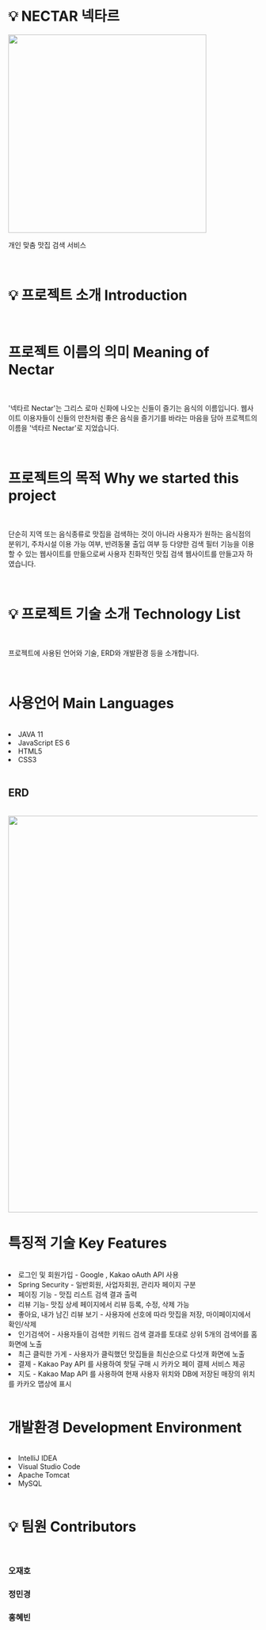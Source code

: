 # 💡 NECTAR 넥타르

<img src="https://user-images.githubusercontent.com/121703704/231820636-ee5eb48a-4b49-4843-ba23-fc1d0aea92a2.png" width=400px>

<br>

개인 맞춤 맛집 검색 서비스

<br>

# 💡 프로젝트 소개 Introduction

<br>

# 프로젝트 이름의 의미 Meaning of Nectar

<br>

'넥타르 Nectar'는 그리스 로마 신화에 나오는 신들이 즐기는 음식의 이름입니다. 웹사이트 이용자들이 신들의 만찬처럼 좋은 음식을 즐기기를 바라는 마음을 담아 프로젝트의 이름을 '넥타르 Nectar'로 지었습니다.

<br>

# 프로젝트의 목적 Why we started this project

<br>

단순히 지역 또는 음식종류로 맛집을 검색하는 것이 아니라 사용자가 원하는 음식점의 분위기, 주차시설 이용 가능 여부, 반려동물 출입 여부 등 다양한 검색 필터 기능을 이용할 수 있는 웹사이트를 만듦으로써 사용자 친화적인 맛집 검색 웹사이트를 만들고자 하였습니다.

<br>

# 💡 프로젝트 기술 소개 Technology List

<br>

프로젝트에 사용된 언어와 기술, ERD와 개발환경 등을 소개합니다.

<br>

# 사용언어 Main Languages

<br>

 <li>JAVA 11</li>

 <li>JavaScript ES 6 </li>

 <li>HTML5 </li>

 <li>CSS3</li>

<br>

## ERD

<br>

<img src="https://user-images.githubusercontent.com/121703704/231819646-b84efc77-bdaa-4dc3-a756-3ca4676c909b.png" width=800px>

<br>

# 특징적 기술 Key Features

<br>

 <li>로그인 및 회원가입 - Google , Kakao oAuth API 사용 </li>

 <li>Spring Security - 일반회원, 사업자회원, 관리자 페이지 구분</li>

<li>페이징 기능 - 맛집 리스트 검색 결과 출력</li>

 <li>리뷰 기능- 맛집 상세 페이지에서 리뷰 등록, 수정, 삭제 가능</li>

 <li>좋아요, 내가 남긴 리뷰 보기 - 사용자에 선호에 따라 맛집을 저장, 마이페이지에서 확인/삭제</li>

 <li>인기검색어 - 사용자들이 검색한 키워드 검색 결과를 토대로 상위 5개의 검색어를 홈 화면에 노출 </li>

 <li>최근 클릭한 가게 - 사용자가 클릭했던 맛집들을 최신순으로 다섯개 화면에 노출 </li>

 <li>결제 - Kakao Pay API 를 사용하여 핫딜 구매 시 카카오 페이 결제 서비스 제공 </li>

 <li>지도 - Kakao Map API 를 사용하여 현재 사용자 위치와 DB에 저장된 매장의 위치를 카카오 맵상에 표시 </li>

<br>

# 개발환경 Development Environment

<br>

 <li>IntelliJ IDEA</li>

 <li>Visual Studio Code</li>

 <li>Apache Tomcat </li>

<li>MySQL </li>

<br>

# 💡 팀원 Contributors

<br>

### 오재호

### 정민경

### 홍혜빈

<br>
